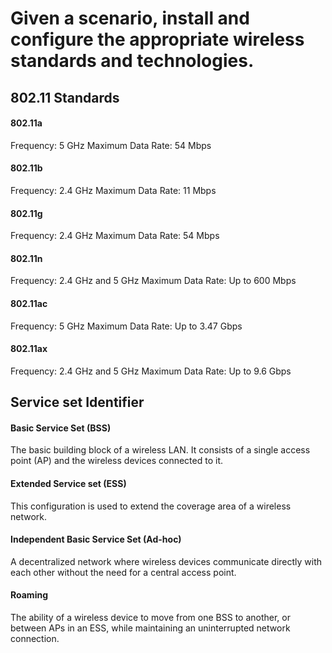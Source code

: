 # Given a scenario, install and configure the appropriate wireless standards and technologies.

## 802.11 Standards

#### 802.11a
Frequency: 5 GHz
Maximum Data Rate: 54 Mbps
#### 802.11b
Frequency: 2.4 GHz
Maximum Data Rate: 11 Mbps
#### 802.11g
Frequency: 2.4 GHz
Maximum Data Rate: 54 Mbps
#### 802.11n
Frequency: 2.4 GHz and 5 GHz
Maximum Data Rate: Up to 600 Mbps
#### 802.11ac
Frequency: 5 GHz
Maximum Data Rate: Up to 3.47 Gbps
#### 802.11ax
Frequency: 2.4 GHz and 5 GHz
Maximum Data Rate: Up to 9.6 Gbps

## Service set Identifier
#### Basic Service Set (BSS)
The basic building block of a wireless LAN. It consists of a single access point (AP) and the wireless devices connected to it.
#### Extended Service set (ESS)
This configuration is used to extend the coverage area of a wireless network.
#### Independent Basic Service Set (Ad-hoc)
A decentralized network where wireless devices communicate directly with each other without the need for a central access point.
#### Roaming
The ability of a wireless device to move from one BSS to another, or between APs in an ESS, while maintaining an uninterrupted network connection.
